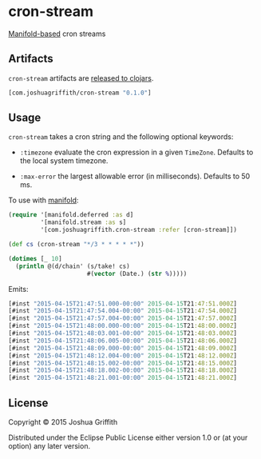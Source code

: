 # cron-stream

[Manifold-based](https://github.com/ztellman/manifold) cron streams

## Artifacts

`cron-stream` artifacts are
[released to clojars](https://clojars.org/com.joshuagriffith/cron-stream).

```clj
[com.joshuagriffith/cron-stream "0.1.0"]
```

## Usage

`cron-stream` takes a cron string and the following optional keywords:

  - `:timezone` evaluate the cron expression in a given
    `TimeZone`. Defaults to the local system timezone.
  
  - `:max-error` the largest allowable error (in
    milliseconds). Defaults to 50 ms.

To use with [manifold](https://github.com/ztellman/manifold):

```clj
(require '[manifold.deferred :as d]
         '[manifold.stream :as s]
         '[com.joshuagriffith.cron-stream :refer [cron-stream]])

(def cs (cron-stream "*/3 * * * * *"))

(dotimes [_ 10]
  (println @(d/chain' (s/take! cs)
                      #(vector (Date.) (str %)))))
```

Emits:

```clj
[#inst "2015-04-15T21:47:51.000-00:00" 2015-04-15T21:47:51.000Z]
[#inst "2015-04-15T21:47:54.004-00:00" 2015-04-15T21:47:54.000Z]
[#inst "2015-04-15T21:47:57.004-00:00" 2015-04-15T21:47:57.000Z]
[#inst "2015-04-15T21:48:00.000-00:00" 2015-04-15T21:48:00.000Z]
[#inst "2015-04-15T21:48:03.001-00:00" 2015-04-15T21:48:03.000Z]
[#inst "2015-04-15T21:48:06.005-00:00" 2015-04-15T21:48:06.000Z]
[#inst "2015-04-15T21:48:09.000-00:00" 2015-04-15T21:48:09.000Z]
[#inst "2015-04-15T21:48:12.004-00:00" 2015-04-15T21:48:12.000Z]
[#inst "2015-04-15T21:48:15.002-00:00" 2015-04-15T21:48:15.000Z]
[#inst "2015-04-15T21:48:18.002-00:00" 2015-04-15T21:48:18.000Z]
[#inst "2015-04-15T21:48:21.001-00:00" 2015-04-15T21:48:21.000Z]
```

## License

Copyright © 2015 Joshua Griffith

Distributed under the Eclipse Public License either version 1.0 or (at
your option) any later version.
